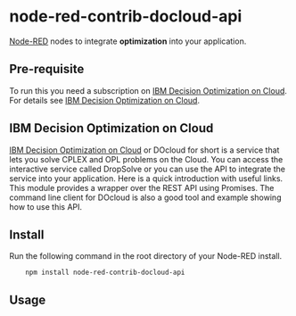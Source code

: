 node-red-contrib-docloud-api
=====================


<a href="http://nodered.org" target="_new">Node-RED</a> nodes to integrate **optimization** into your application.

Pre-requisite
-------------

To run this you need a subscription on <a href="http://www.ibm.com/software/analytics/docloud">IBM Decision Optimization on Cloud</a>. For details see <a href="http://www.ibm.com/software/analytics/docloud">IBM Decision Optimization on Cloud</a>.

IBM Decision Optimization on Cloud
-------------

<a href="http://www.ibm.com/software/analytics/docloud">IBM Decision Optimization on Cloud</a> or DOcloud for short is a service 
that lets you solve CPLEX and OPL problems on the Cloud. You can access the interactive service called DropSolve or you can 
use the API to integrate the service into your application. Here is a quick introduction with useful links. This module 
provides a wrapper over the REST API using Promises. The command line client for DOcloud is also a good tool and example 
showing how to use this API.


Install
-------

Run the following command in the root directory of your Node-RED install.

        npm install node-red-contrib-docloud-api

Usage
-----
